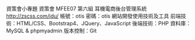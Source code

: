 資策會小專題
資策會 MFEE07  第六組
耳機電商後台管理系統
 http://zscss.com/idu/
 帳號：otis
 密碼：otis
 網站開發使用技術及工具
前端技術：HTML/CSS、Bootstrap4、JQuery、JavaScript
後端技術：PHP
資料庫：MySQL & phpmyadmin
版本控制：Git
